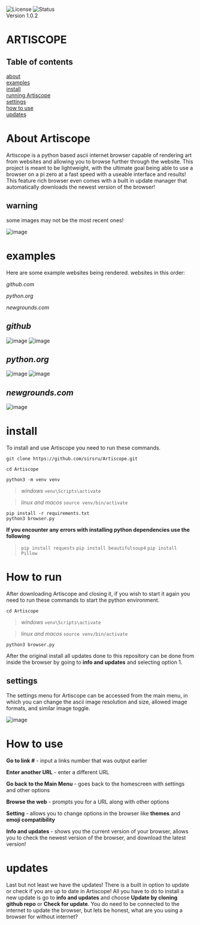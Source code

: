 ![License](https://img.shields.io/badge/license-MIT-blue.svg) ![Status](https://img.shields.io/badge/Stable-green.svg) <br>
Version 1.0.2


**ARTISCOPE**
======================

Table of contents
-------------------
[about](#About-Artiscope)<br>
[examples](#examples)<br>
[install](#install)<br>
[running Artiscope](#How-to-run)<br>
[settings](#settings)<br>
[how to use](#How-to-use)<br>
[updates](#updates)<br>

**About Artiscope**
======================
Artiscope is a python based ascii internet browser capable of rendering art from websites and allowing you to browse further through the website. This project is meant to be lightweight, with the ultimate goal being able to use a browser on a pi zero at a fast speed with a useable interface and results! This feature rich browser even comes with a built in update manager that automatically downloads the newest version of the browser!

**warning**
----------------
some images may not be the most recent ones!

![image](https://github.com/user-attachments/assets/8430fcc7-1009-4a51-a8d7-aacc595f3c37)



**examples**
======================
Here are some example websites being rendered.
websites in this order:

*github.com*

*python.org*

*newgrounds.com*

***github***
-------------------
![image](https://github.com/user-attachments/assets/2b1ccce0-c19d-492e-9aa5-fa0183bdd2c7)
![image](https://github.com/user-attachments/assets/eaa1fd75-92dd-4f68-928d-3ee7ae229ae7)



***python.org***
---------------------
![image](https://github.com/user-attachments/assets/4879321e-7eab-43c8-ac4b-12998aadbd1b)
![image](https://github.com/user-attachments/assets/4363a0d5-f0a2-44d2-b398-aa235caff0e2)



***newgrounds.com***
---------------------
![image](https://github.com/user-attachments/assets/13237c89-90a2-4e64-ab5f-372c1c82200f)


**install**
===============

To install and use Artiscope you need to run these commands.
```
git clone https://github.com/sirsru/Artiscope.git

cd Artiscope

python3 -m venv venv
```
>*windows*
>`venv\Scripts\activate`

>*linux and macos*
>`source venv/bin/activate`

```
pip install -r requirements.txt
python3 browser.py
```

**If you encounter any errors with installing python dependencies use the following**

>`pip install requests`
`pip install beautifulsoup4`
`pip install Pillow`


**How to run**
==========================
After downloading Artiscope and closing it, if you wish to start it again you need to run these commands to start the python environment.

```
cd Artiscope
```
>*windows*
>`venv\Scripts\activate`

>*linux and macos*
>`source venv/bin/activate`

```
python3 browser.py
```
After the original install all updates done to this repository can be done from inside the browser by going to **info and updates** and selecting option 1.

**settings**
----------------------
The settings menu for Artiscope can be accessed from the main menu, in which you can change the ascii image resolution and size, allowed image formats, and similar image toggle.

![image](https://github.com/user-attachments/assets/803ae639-adde-4ca9-86cf-5b10dac16c48)

**How to use**
======================
**Go to link #** - input a links number that was output earlier

**Enter another URL** - enter a different URL

**Go back to the Main Menu** - goes back to the homescreen with settings and other options

**Browse the web** - prompts you for a URL along with other options

**Setting** - allows you to change options in the browser like **themes** and **emoji compatibility**

**Info and updates** - shows you the current version of your browser, allows you to check the newest version of the browser, and download the latest version!


**updates**
======================
Last but not least we have the updates! There is a built in option to update or check if you are up to date in Artiscope! All you have to do to install a new update is go to **info and updates** and choose **Update by cloning github repo** or **Check for update**. You do need to be connected to the internet to update the browser, but lets be honest, what are you using a browser for without internet?
